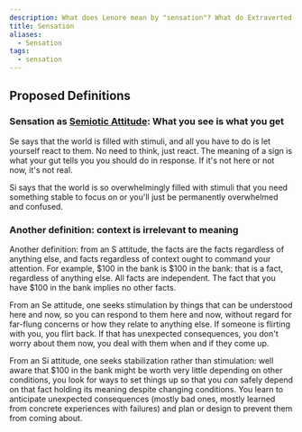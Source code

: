 ```yaml
---
description: What does Lenore mean by "sensation"? What do Extraverted Sensing and Introverted Sensing have in common?
title: Sensation
aliases:
  - Sensation
tags:
  - sensation
---
```


## Proposed Definitions

### Sensation as [Semiotic Attitude](/wiki/semiotic-attitude): What you see is what you get

Se says that the world is filled with stimuli, and all you have to do is let yourself react to them. No need to think, just react. The meaning of a sign is what your gut tells you you should do in response. If it's not here or not now, it's not real.

Si says that the world is so overwhelmingly filled with stimuli that you need something stable to focus on or you'll just be permanently overwhelmed and confused.

### Another definition: context is irrelevant to meaning

Another definition: from an S attitude, the facts are the facts regardless of anything else, and facts regardless of context ought to command your attention. For example, $100 in the bank is $100 in the bank: that is a fact, regardless of anything else. All facts are independent. The fact that you have $100 in the bank implies no other facts.

From an Se attitude, one seeks stimulation by things that can be understood here and now, so you can respond to them here and now, without regard for far-flung concerns or how they relate to anything else. If someone is flirting with you, you flirt back. If that has unexpected consequences, you don't worry about them now, you deal with them when and if they come up.

From an Si attitude, one seeks stabilization rather than stimulation: well aware that $100 in the bank might be worth very little depending on other conditions, you look for ways to set things up so that you _can_ safely depend on that fact holding its meaning despite changing conditions. You learn to anticipate unexpected consequences (mostly bad ones, mostly learned from concrete experiences with failures) and plan or design to prevent them from coming about.
